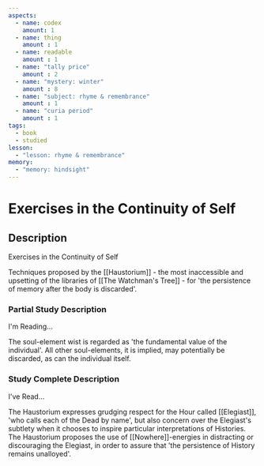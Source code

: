 ```yaml
---
aspects: 
  - name: codex
    amount: 1
  - name: thing
    amount : 1
  - name: readable
    amount : 1
  - name: "tally price"
    amount : 2
  - name: "mystery: winter"
    amount : 8
  - name: "subject: rhyme & remembrance"
    amount : 1
  - name: "curia period"
    amount : 1
tags:
  - book
  - studied
lesson:
  - "lesson: rhyme & remembrance"
memory:
  - "memory: hindsight"
---
```


# Exercises in the Continuity of Self

## Description
Exercises in the Continuity of Self

Techniques proposed by the [[Haustorium]] - the most inaccessible and upsetting of the libraries of [[The Watchman's Tree]] - for 'the persistence of memory after the body is discarded'.
### Partial Study Description
I'm Reading...

The soul-element wist is regarded as 'the fundamental value of the individual'. All other soul-elements, it is implied, may potentially be discarded, as can the individual itself.
### Study Complete Description
I've Read...

The Haustorium expresses grudging respect for the Hour called [[Elegiast]], 'who calls each of the Dead by name', but also concern over the Elegiast's subtlety when it chooses to inspire particular interpretations of Histories. The Haustorium proposes the use of [[Nowhere]]-energies in distracting or discouraging the Elegiast, in order to assure that 'the persistence of History remains unalloyed'.